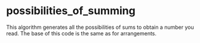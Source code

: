 # possibilities_of_summing

This algorithm generates all the possibilities of sums to obtain a number you read. The base of this code is the same as for arrangements.

